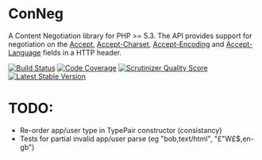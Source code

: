 ConNeg
======

A Content Negotiation library for PHP >= 5.3. The API provides support for negotiation on the  [Accept](http://www.w3.org/Protocols/rfc2616/rfc2616-sec14.html#sec14.1), [Accept-Charset](http://www.w3.org/Protocols/rfc2616/rfc2616-sec14.html#sec14.2), [Accept-Encoding](http://www.w3.org/Protocols/rfc2616/rfc2616-sec14.html#sec14.3) and [Accept-Language](http://www.w3.org/Protocols/rfc2616/rfc2616-sec14.html#sec14.4) fields in a HTTP header.

[![Build Status](https://travis-ci.org/ptlis/conneg.png?branch=master)](https://travis-ci.org/ptlis/conneg) [![Code Coverage](https://scrutinizer-ci.com/g/ptlis/conneg/badges/coverage.png?s=6c30a32e78672ae0d7cff3ecf00ceba95049879a)](https://scrutinizer-ci.com/g/ptlis/conneg/) [![Scrutinizer Quality Score](https://scrutinizer-ci.com/g/ptlis/conneg/badges/quality-score.png?s=b8a262b33dd4a5de02d6f92f3e318ebb319f96c0)](https://scrutinizer-ci.com/g/ptlis/conneg/) [![Latest Stable Version](https://poser.pugx.org/ptlis/conneg/v/stable.png)](https://packagist.org/packages/ptlis/conneg)

TODO:
====

* Re-order app/user type in TypePair constructor (consistancy)
* Tests for partial invalid app/user parse (eg "bob,text/html", "$£$"W£$,en-gb")
